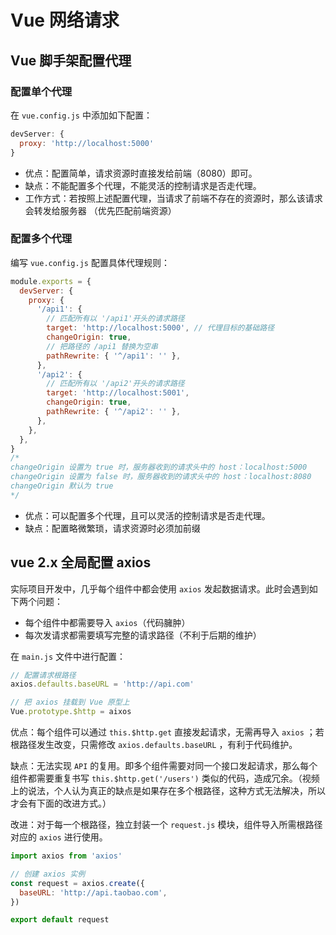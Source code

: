 # Vue 网络请求

## Vue 脚手架配置代理

### 配置单个代理

在 `vue.config.js` 中添加如下配置：

```js
devServer: {
  proxy: 'http://localhost:5000'
}
```

- 优点：配置简单，请求资源时直接发给前端（8080）即可。
- 缺点：不能配置多个代理，不能灵活的控制请求是否走代理。
- 工作方式：若按照上述配置代理，当请求了前端不存在的资源时，那么该请求会转发给服务器 （优先匹配前端资源）

### 配置多个代理

编写 `vue.config.js` 配置具体代理规则：

```js
module.exports = {
  devServer: {
    proxy: {
      '/api1': {
        // 匹配所有以 '/api1'开头的请求路径
        target: 'http://localhost:5000', // 代理目标的基础路径
        changeOrigin: true,
        // 把路径的 /api1 替换为空串
        pathRewrite: { '^/api1': '' },
      },
      '/api2': {
        // 匹配所有以 '/api2'开头的请求路径
        target: 'http://localhost:5001',
        changeOrigin: true,
        pathRewrite: { '^/api2': '' },
      },
    },
  },
}
/*
changeOrigin 设置为 true 时，服务器收到的请求头中的 host：localhost:5000
changeOrigin 设置为 false 时，服务器收到的请求头中的 host：localhost:8080
changeOrigin 默认为 true
*/
```

- 优点：可以配置多个代理，且可以灵活的控制请求是否走代理。
- 缺点：配置略微繁琐，请求资源时必须加前缀

## vue 2.x 全局配置 axios

实际项目开发中，几乎每个组件中都会使用 `axios` 发起数据请求。此时会遇到如下两个问题：

- 每个组件中都需要导入 `axios`（代码臃肿）
- 每次发请求都需要填写完整的请求路径（不利于后期的维护）

在 `main.js` 文件中进行配置：

```js
// 配置请求根路径
axios.defaults.baseURL = 'http://api.com'

// 把 axios 挂载到 Vue 原型上
Vue.prototype.$http = aixos
```

优点：每个组件可以通过 `this.$http.get` 直接发起请求，无需再导入 `axios` ；若根路径发生改变，只需修改 `axios.defaults.baseURL` ，有利于代码维护。

缺点：无法实现 `API` 的复用。即多个组件需要对同一个接口发起请求，那么每个组件都需要重复书写 `this.$http.get('/users')` 类似的代码，造成冗余。（视频上的说法，个人认为真正的缺点是如果存在多个根路径，这种方式无法解决，所以才会有下面的改进方式。）

改进：对于每一个根路径，独立封装一个 `request.js` 模块，组件导入所需根路径对应的 `axios` 进行使用。

```js
import axios from 'axios'

// 创建 axios 实例
const request = axios.create({
  baseURL: 'http://api.taobao.com',
})

export default request
```
